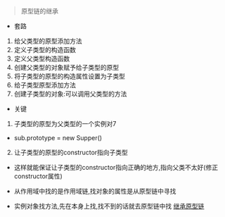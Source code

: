 >原型链的继承
+ 套路
1. 给父类型的原型添加方法
2. 定义子类型的构造函数
3. 定义父类型构造函数
4. 创建父类型的对象赋予给子类型的原型
5. 将子类型的原型的构造属性设置为子类型
6. 给子类型原型添加方法
7. 创建子类型的对象:可以调用父类型的方法
+ 关键
1. 子类型的原型为父类型的一个实例对7
+ sub.prototype = new Supper()
2. 让子类型的原型的constructor指向子类型
+ 这样就能保证让子类型的constructor指向正确的地方,指向父类不太好(修正constructor属性)

+ 从作用域中找的是作用域链,找对象的属性是从原型链中寻找
+ 实例对象找方法,先在本身上找,找不到的话就去原型链中找
[继承原型链](../img/继承原型链.png)

